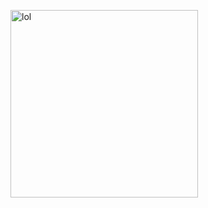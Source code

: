 <p  align="left">
<img  src="https://media.giphy.com/media/XzvQlzaOWeRlw84kvw/giphy.gif"  height="300" alt="lol">
</p>
